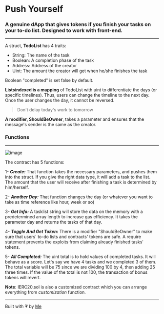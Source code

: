 # Push Yourself

### A genuine dApp that gives tokens if you finish your tasks on your to-do list. Designed to work with front-end.
-----------------------------------------
A struct, **TodoList** has 4 traits:
- String: The name of the task
- Boolean: A completion phase of the task
- Address: Address of the creator
- Uint: The amount the creator will get when he/she finishes the task

Boolean "completed" is set false by default.

**Listsindexed is a mapping** of TodoList with uint to differentiate the days (or specific timelines). Thus, users can change the timeline to the next day. Once the user changes the day, it cannot be reversed. 

>Don't delay today's work to tomorrow


**A modifier, ShouldBeOwner**, takes a parameter and ensures that the message's sender is the same as the creator.

### Functions
 ---------------------------------------------
![image](https://user-images.githubusercontent.com/76889160/194780866-10781739-bbe8-49f9-9763-1e09d6636c88.png)

The contract has 5 functions:

1- ***Create:*** That function takes the necessary parameters, and pushes them into the struct. If you give the right data type, it will add a task to the list. The amount that the user will receive after finishing a task is determined by him/herself.

2- ***Another Day:*** That function changes the day (or whatever you want to take as time reference like hour, week or so)

3- ***Get Info:*** A tasklist string will store the data on the memory with a predetermined array length to increase gas efficiency. It takes the parameter day and returns the tasks of that day.

4- ***Toggle And Get Token:*** There is a modifier "ShouldBeOwner" to make sure that users' to-do lists and contracts' tokens are safe. A require statement prevents the exploits from claiming already finished tasks' tokens.

5- ***All Completed:*** The uint total is to hold values of completed tasks. It will behave as a score. Let's say we have 4 tasks and we completed 3 of them. The total variable will be 75 since we are dividing 100 by 4, then adding 25 three times. If the value of the total is not 100, the transaction of bonus tokens will revert.

**Note:** IERC20.sol is also a customized contract which you can arrange everything from *customization* function.

-----------------------------

Built with :heartpulse: by [Me](https://medium.com/@kyatzu)
